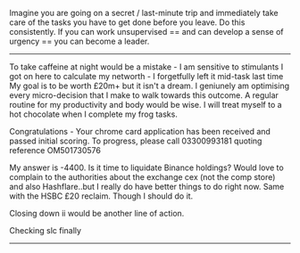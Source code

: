 Imagine you are going on a secret / last-minute trip and immediately take care of the tasks you have to get done before you leave.
Do this consistently.
If you can work unsupervised  == and can develop a sense of urgency == you can become a leader.











***

To take caffeine at night would be a mistake - I am sensitive to stimulants
I got on here to calculate my networth - I forgetfully left it mid-task last time
My goal is to be worth £20m+ but it isn't a dream. I geniunely am optimising every micro-decision that I make to walk towards this outcome.
A regular routine for my productivity and body would be wise.
I will treat myself to a hot chocolate when I complete my frog tasks.

Congratulations - Your chrome card application has been received and passed initial scoring. To progress, please call
03300993181 quoting reference OM501730576

My answer is -4400. Is it time to liquidate Binance holdings? 
Would love to complain to the authorities about the exchange cex (not the comp store) and also Hashflare..but I really do have better things to do right now. Same with the HSBC £20 reclaim. Though I should do it.

Closing down ii would be another line of action.

Checking slc finally

***
